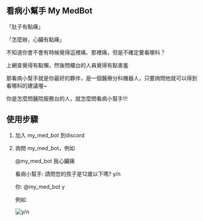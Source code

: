 ## 看病小幫手 My MedBot
「肚子有點痛」

「怎麼辦，心臟有點痛」

不知道你會不會有時候覺得這裡痛、那裡痛，但是不確定要看哪科？

上網查覺得有點懶，然後問櫃台的人員覺得有點害羞

那看病小幫手就是你最好的夥伴，是一個醫療分科機器人，只要詢問他就可以得到看哪科的建議喔~ 

你是怎麼問醫院服務台的人，就怎麼問看病小幫手!!!

## 使用步驟
1. 加入 my_med_bot 到discord 
2. 詢問 my_med_bot，例如
   
   @my_med_bot 我心臟痛
   
   
   看病小幫手: 請問您的孩子是12歲以下嗎? y/n
   
   你: @my_med_bot y
   
   例如
   
   ![y/n](https://upload.cc/i1/2021/01/29/zdPcOy.png)
  
